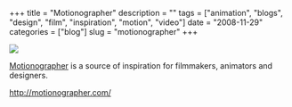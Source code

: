 +++
title = "Motionographer"
description = ""
tags = ["animation", "blogs", "design", "film", "inspiration", "motion", "video"]
date = "2008-11-29"
categories = ["blog"]
slug = "motionographer"
+++



  <div class="notebook-screenshot"><a href="http://motionographer.com/"><img src="/media/bluga/wt4931991aba001_0.jpg"/></a></div><p><a href="http://motionographer.com/">Motionographer</a> is a source of inspiration for filmmakers, animators and designers.</p>
    
  <a href="http://motionographer.com/">http://motionographer.com/</a>
